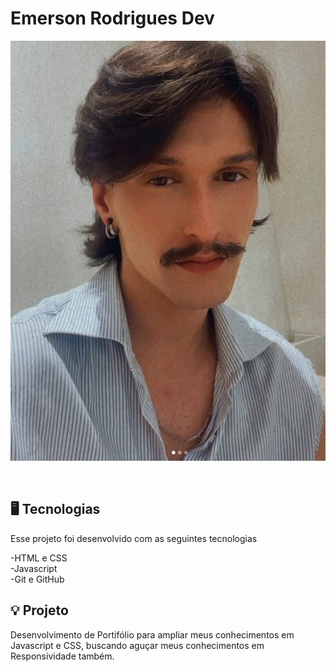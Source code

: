 # Emerson Rodrigues Dev 

<p align="center">
<img alt="License" src="/imagens/emerson-3.png">

</p>

<br>

## 🖥️ Tecnologias

Esse projeto foi desenvolvido com as seguintes tecnologias

-HTML e CSS
<br>
-Javascript
<br>
-Git e GitHub

## 💡 Projeto 

Desenvolvimento de Portifólio para ampliar meus conhecimentos em Javascript e CSS, buscando aguçar meus conhecimentos em Responsividade também.

